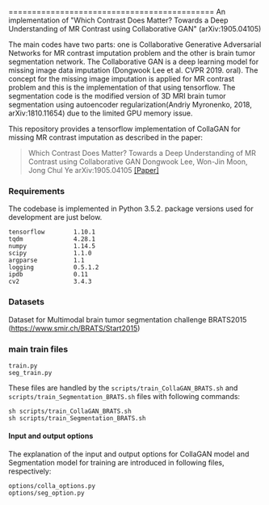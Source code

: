 ============================================
An implementation of "Which Contrast Does Matter? Towards a Deep Understanding of MR Contrast using Collaborative GAN" (arXiv:1905.04105)

The main codes have two parts: one is Collaborative Generative Adversarial Networks for MR contrast imputation problem and the other is brain tumor segmentation network.
The Collaborative GAN is a deep learning model for missing image data imputation (Dongwook Lee et al. CVPR 2019. oral). The concept for the missing image imputation is applied for MR contrast problem and this is the implementation of that using tensorflow.
The segmentation code is the modified version of 3D MRI brain tumor segmentation using autoencoder regularization(Andriy Myronenko, 2018, arXiv:1810.11654) due to the limited GPU memory issue.

This repository provides a tensorflow implementation of CollaGAN for missing MR contrast imputation as described in the paper:

> Which Contrast Does Matter? Towards a Deep Understanding of MR Contrast using Collaborative GAN
> Dongwook Lee, Won-Jin Moon, Jong Chul Ye
> arXiv:1905.04105
> [[Paper]](https://arxiv.org/pdf/1905.04105.pdf)

### Requirements
The codebase is implemented in Python 3.5.2. package versions used for development are just below.
```
tensorflow 		  1.10.1
tqdm              4.28.1
numpy             1.14.5
scipy             1.1.0
argparse          1.1
logging 	 	  0.5.1.2
ipdb 			  0.11
cv2 			  3.4.3
```
### Datasets
Dataset for Multimodal brain tumor segmentation challenge
BRATS2015 (https://www.smir.ch/BRATS/Start2015)

### main train files
```
train.py
seg_train.py
```
These files are handled by the `scripts/train_CollaGAN_BRATS.sh` and `scripts/train_Segmentation_BRATS.sh` files with following commands:
```
sh scripts/train_CollaGAN_BRATS.sh
sh scripts/train_Segmentation_BRATS.sh
```

#### Input and output options
The explanation of the input and output options for CollaGAN model and Segmentation model for training are introduced in following files, respectively:
```
options/colla_options.py
options/seg_option.py
```

